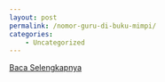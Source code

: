 ```yaml
---
layout: post
permalink: /nomor-guru-di-buku-mimpi/
categories:
    - Uncategorized
---
```


[Baca Selengkapnya](/01)